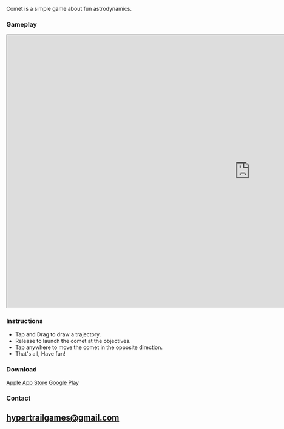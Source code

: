 
Comet is a simple game about fun astrodynamics.

### Gameplay

<iframe width="1280" height="720" src="https://www.youtube.com/embed/yhiXR4tY0U8"></iframe>

### Instructions

* Tap and Drag to draw a trajectory.
* Release to launch the comet at the objectives.
* Tap anywhere to move the comet in the opposite direction.
* That's all, Have fun!

### Download

[Apple App Store](https://google.com) 
[Google Play](https://play.google.com/store/apps/details?id=com.AlternativeControls.Comet) 

### Contact
## hypertrailgames@gmail.com
